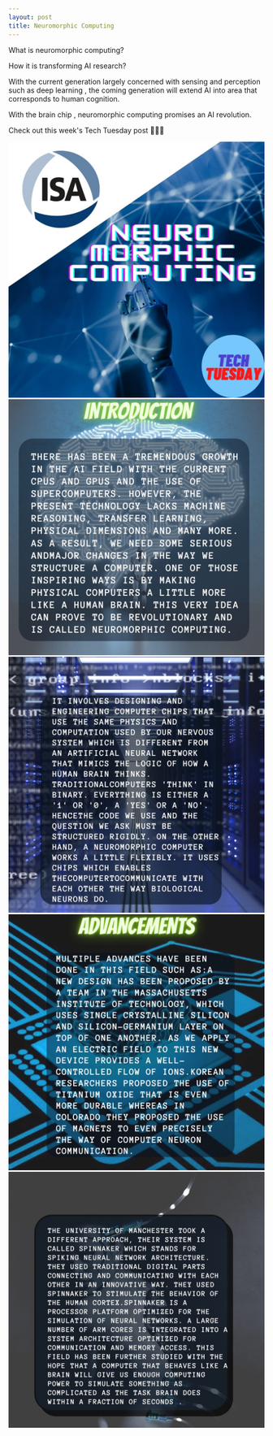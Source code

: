 ```yaml
---
layout: post
title: Neuromorphic Computing 
---
```

<p>What is neuromorphic computing?<p/>
<p>How it is transforming AI research?<p/>
<p>With the current generation largely concerned with sensing and perception such as deep learning , the coming generation will extend AI into area that corresponds to human cognition.<p/>
<p>With the brain chip , neuromorphic computing promises an AI revolution.<p/>
<p>Check out this week's Tech Tuesday post 💫💥🔥
<p/>

<img src="/images/tech-tuesdays-content/AI/neuromorphic computing/1.jpeg" alt="neuromorphic computing 1">

<img src="/images/tech-tuesdays-content/AI/neuromorphic computing/2.jpeg" alt="neuromorphic computing 2">

<img src="/images/tech-tuesdays-content/AI/neuromorphic computing/3.jpeg" alt="neuromorphic computing 3">

<img src="/images/tech-tuesdays-content/AI/neuromorphic computing/4.jpeg" alt="neuromorphic computing 4">

<img src="/images/tech-tuesdays-content/AI/neuromorphic computing/5.jpeg" alt="neuromorphic computing 5">
